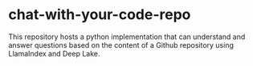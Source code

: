 # chat-with-your-code-repo
This repository hosts a python implementation that can understand and answer questions based on the content of a Github repository using LlamaIndex and Deep Lake.
